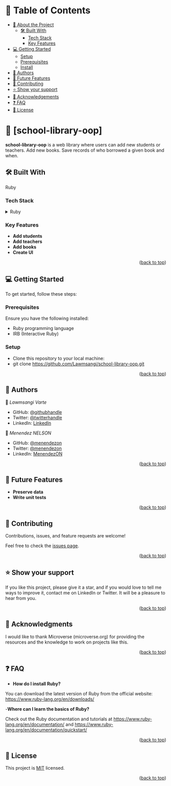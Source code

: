 <a name="readme-top"></a>

# 📗 Table of Contents

- [📖 About the Project](#about-project)
  - [🛠 Built With](#built-with)
    - [Tech Stack](#tech-stack)
    - [Key Features](#key-features)
- [💻 Getting Started](#getting-started)
  - [Setup](#setup)
  - [Prerequisites](#prerequisites)
  - [Install](#install)
- [👥 Authors](#authors)
- [🔭 Future Features](#future-features)
- [🤝 Contributing](#contributing)
- [⭐️ Show your support](#support)
- [🙏 Acknowledgements](#acknowledgements)
- [❓ FAQ](#faq)
- [📝 License](#license)

# 📖 [school-library-oop] <a name="about-project"></a>

**school-library-oop**  is a web library where users can add new students or teachers. Add new books. Save records of who borrowed a given book and when.

## 🛠 Built With <a name="built-with"></a>

Ruby

### Tech Stack <a name="tech-stack"></a>

<details>
<summary>Ruby</summary>
</details>

### Key Features <a name="key-features"></a>

- **Add students**
- **Add teachers**
- **Add books**
- **Create UI**

<p align="right">(<a href="#readme-top">back to top</a>)</p>

## 💻 Getting Started <a name="getting-started"></a>

To get started, follow these steps:

### Prerequisites

Ensure you have the following installed:

- Ruby programming language
- IRB (Interactive Ruby)

### Setup

- Clone this repository to your local machine:
- git clone https://github.com/Lawmsangi/school-library-oop.git

<p align="right">(<a href="#readme-top">back to top</a>)</p>

## 👥 Authors <a name="authors"></a>

👤 *Lawmsangi Varte*

- GitHub: [@githubhandle](https://github.com/Lawmsangi)
- Twitter: [@twitterhandle](https://twitter.com/mamy_22_zayn)
- LinkedIn: [LinkedIn](https://www.linkedin.com/in/lawmsangi-varte-baa429244/)

👤 _Menendez NELSON_

- GitHub: [@menendezon](https://github.com/menendezon)
- Twitter: [@menendezon](https://twitter.com/menendezon)
- LinkedIn: [MenendezON](https://linkedin.com/in/menendezon)

<p align="right">(<a href="#readme-top">back to top</a>)</p>

## 🔭 Future Features <a name="future-features"></a>

- **Preserve data**
- **Write unit tests**

<p align="right">(<a href="#readme-top">back to top</a>)</p>

## 🤝 Contributing <a name="contributing"></a>

Contributions, issues, and feature requests are welcome!

Feel free to check the [issues page](../../issues/).

<p align="right">(<a href="#readme-top">back to top</a>)</p>

## ⭐️ Show your support <a name="support"></a>

If you like this project, please give it a star, and if you would love to tell me ways to improve it, contact me on LinkedIn or Twitter. It will be a pleasure to hear from you.

<p align="right">(<a href="#readme-top">back to top</a>)</p>

## 🙏 Acknowledgments <a name="acknowledgements"></a>

I would like to thank Microverse (microverse.org) for providing the resources and the knowledge to work on projects like this.


<p align="right">(<a href="#readme-top">back to top</a>)</p>

## ❓ FAQ <a name="faq"></a>

- **How do I install Ruby?**

You can download the latest version of Ruby from the official website: https://www.ruby-lang.org/en/downloads/

-**Where can I learn the basics of Ruby?**

Check out the Ruby documentation and tutorials at https://www.ruby-lang.org/en/documentation/ and https://www.ruby-lang.org/en/documentation/quickstart/

<p align="right">(<a href="#readme-top">back to top</a>)</p>

## 📝 License <a name="license"></a>

This project is [MIT](./LICENSE) licensed.

<p align="right">(<a href="#readme-top">back to top</a>)</p>